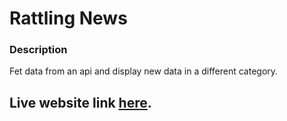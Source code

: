 # Rattling News

### Description

Fet data from an api and display new data in a different category.

## Live website link [here](https://rattlingnews.netlify.app/index.html).

